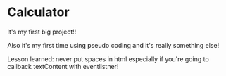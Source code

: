 # Calculator
It's my first big project!!

Also it's my first time using pseudo coding and it's really something else!

Lesson learned: never put spaces in html especially if you're going to callback textContent with eventlistner!